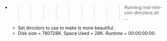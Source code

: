 * >>>>>>>>> Running inst-min-con-dircolors.sh ...
  * Set dircolors to use  to make ls more beautiful.
  * Disk size = 780728K. Space Used = 28K. Runtime = 00:00:00:00.
